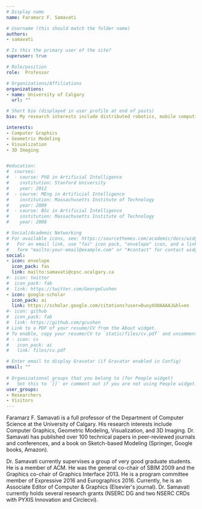 ```yaml
---
# Display name
name: Faramarz F. Samavati

# Username (this should match the folder name)
authors:
- samavati

# Is this the primary user of the site?
superuser: true

# Role/position
role:  Professor

# Organizations/Affiliations
organizations:
- name: University of Calgary
  url: ""

# Short bio (displayed in user profile at end of posts)
bio: My research interests include distributed robotics, mobile computing and programmable matter.

interests:
- Computer Graphics
- Geometric Modeling
- Visualization
- 3D Imaging


#education:
#  courses:
#  - course: PhD in Artificial Intelligence
#    institution: Stanford University
#    year: 2012
#  - course: MEng in Artificial Intelligence
#    institution: Massachusetts Institute of Technology
#    year: 2009
#  - course: BSc in Artificial Intelligence
#    institution: Massachusetts Institute of Technology
#    year: 2008

# Social/Academic Networking
# For available icons, see: https://sourcethemes.com/academic/docs/widgets/#icons
#   For an email link, use "fas" icon pack, "envelope" icon, and a link in the
#   form "mailto:your-email@example.com" or "#contact" for contact widget.
social:
- icon: envelope
  icon_pack: fas
  link: mailto:samavati@cpsc.ucalgary.ca
#- icon: twitter
#  icon_pack: fab
#  link: https://twitter.com/GeorgeCushen
- icon: google-scholar
  icon_pack: ai
  link: https://scholar.google.com/citations?user=DuoyXO0AAAAJ&hl=en
#- icon: github
#  icon_pack: fab
#  link: https://github.com/gcushen
# Link to a PDF of your resume/CV from the About widget.
# To enable, copy your resume/CV to `static/files/cv.pdf` and uncomment the lines below.  
# - icon: cv
#   icon_pack: ai
#   link: files/cv.pdf

# Enter email to display Gravatar (if Gravatar enabled in Config)
email: ""
  
# Organizational groups that you belong to (for People widget)
#   Set this to `[]` or comment out if you are not using People widget.  
user_groups:
- Researchers
- Visitors
---
```

Faramarz F. Samavati is a full professor of the Department of Computer Science at the University of Calgary. His research interests include Computer Graphics, Geometric Modeling, Visualization, and 3D Imaging. Dr. Samavati has published over 100 technical papers in peer-reviewed journals and conferences, and a book on Sketch-based Modeling (Springer, Google books, Amazon).

Dr. Samavati currently supervises a group of very good graduate students. He is a member of ACM. He was the general co-chair of SBIM 2009 and the Graphics co-chair of Graphics Interface 2013. He is a program committee member of Expressive 2016 and Eurographics 2016. Currently, he is an Associate Editor of Computer & Graphics (Elsevier's journal). Dr. Samavati currently holds several research grants (NSERC DG and two NSERC CRDs with PYXIS Innovation and Circlecvi). 

